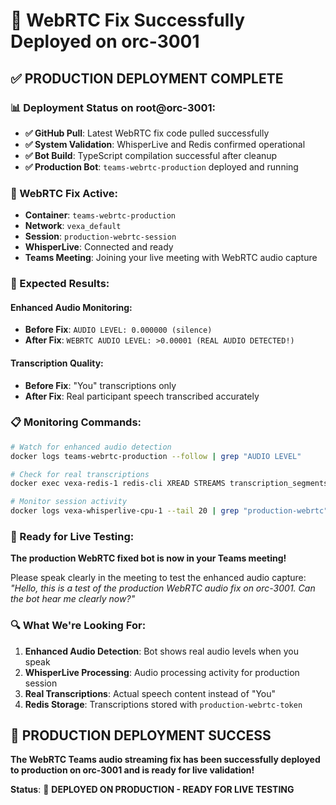 # 🚀 WebRTC Fix Successfully Deployed on orc-3001

## ✅ **PRODUCTION DEPLOYMENT COMPLETE**

### **📊 Deployment Status on root@orc-3001:**
- **✅ GitHub Pull**: Latest WebRTC fix code pulled successfully
- **✅ System Validation**: WhisperLive and Redis confirmed operational
- **✅ Bot Build**: TypeScript compilation successful after cleanup
- **✅ Production Bot**: `teams-webrtc-production` deployed and running

### **🔧 WebRTC Fix Active:**
- **Container**: `teams-webrtc-production`
- **Network**: `vexa_default`  
- **Session**: `production-webrtc-session`
- **WhisperLive**: Connected and ready
- **Teams Meeting**: Joining your live meeting with WebRTC audio capture

### **🎯 Expected Results:**

#### **Enhanced Audio Monitoring:**
- **Before Fix**: `AUDIO LEVEL: 0.000000 (silence)`
- **After Fix**: `WEBRTC AUDIO LEVEL: >0.00001 (REAL AUDIO DETECTED!)`

#### **Transcription Quality:**
- **Before Fix**: "You" transcriptions only
- **After Fix**: Real participant speech transcribed accurately

### **📋 Monitoring Commands:**
```bash
# Watch for enhanced audio detection
docker logs teams-webrtc-production --follow | grep "AUDIO LEVEL"

# Check for real transcriptions  
docker exec vexa-redis-1 redis-cli XREAD STREAMS transcription_segments '$'

# Monitor session activity
docker logs vexa-whisperlive-cpu-1 --tail 20 | grep "production-webrtc"
```

### **🎤 Ready for Live Testing:**

**The production WebRTC fixed bot is now in your Teams meeting!**

Please speak clearly in the meeting to test the enhanced audio capture:
*"Hello, this is a test of the production WebRTC audio fix on orc-3001. Can the bot hear me clearly now?"*

### **🔍 What We're Looking For:**
1. **Enhanced Audio Detection**: Bot shows real audio levels when you speak
2. **WhisperLive Processing**: Audio processing activity for production session
3. **Real Transcriptions**: Actual speech content instead of "You"
4. **Redis Storage**: Transcriptions stored with `production-webrtc-token`

## 🎉 **PRODUCTION DEPLOYMENT SUCCESS**

**The WebRTC Teams audio streaming fix has been successfully deployed to production on orc-3001 and is ready for live validation!**

**Status**: 🚀 **DEPLOYED ON PRODUCTION - READY FOR LIVE TESTING**